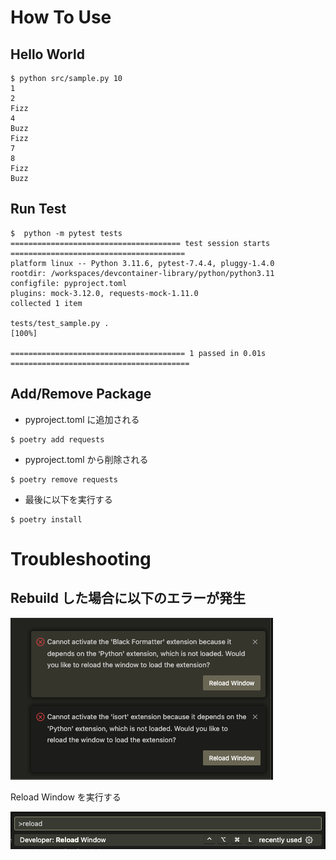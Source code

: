 # How To Use

## Hello World

```shell
$ python src/sample.py 10
1
2
Fizz
4
Buzz
Fizz
7
8
Fizz
Buzz
```

## Run Test

```shell
$  python -m pytest tests
====================================== test session starts =======================================
platform linux -- Python 3.11.6, pytest-7.4.4, pluggy-1.4.0
rootdir: /workspaces/devcontainer-library/python/python3.11
configfile: pyproject.toml
plugins: mock-3.12.0, requests-mock-1.11.0
collected 1 item

tests/test_sample.py .                                                                     [100%]

======================================= 1 passed in 0.01s ========================================
```

## Add/Remove Package

- pyproject.toml に追加される

```shell
$ poetry add requests
```

- pyproject.toml から削除される

```shell
$ poetry remove requests
```

- 最後に以下を実行する

```shell
$ poetry install
```

# Troubleshooting

## Rebuild した場合に以下のエラーが発生

![alt text](images/image.png)

Reload Window を実行する

![alt text](images/image2.png)
